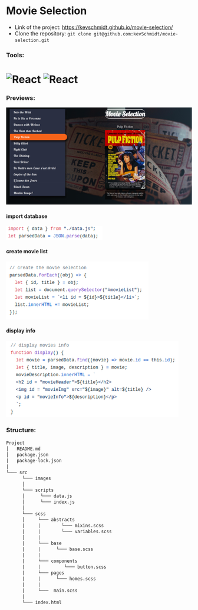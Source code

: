 # Movie Selection

- Link of the project: https://kevschmidt.github.io/movie-selection/
- Clone the repository: ``` git clone git@github.com:kevSchmidt/movie-selection.git ```

### Tools:
<h1>
<img src="https://imgur.com/T1TApg1.png" alt="React" width="20%">
<img src="https://imgur.com/plyrZV7.png" alt="React" width="10%">
</h1>

### Previews:
![](./images/preview.png)

  #### import database
  ![](./images/data.png)
  
  #### create movie list
  ![](./images/create.png)
  
  #### display info
  ![](./images/display.png)

### Structure:
```
Project
│   README.md
│   package.json
|   package-lock.json
|
└─── src
      └─── images
      │  
      └─── scripts
      │      └─── data.js
      │      └─── index.js
      │  
      └─── scss
      │     └─── abstracts
      |     |        └─── mixins.scss
      |     |        └─── variables.scss 
      │     |
      |     └─── base
      |     |      └─── base.scss
      |     |
      |     └─── components
      |     |         └─── button.scss
      |     └─── pages
      |     |      └─── homes.scss
      |     |
      |     └───  main.scss
      |
      └─── index.html
```
